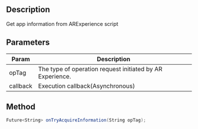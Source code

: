 ## Description

Get app information from ARExperience script

## Parameters

| Param    | Description                                               |
| -------- | --------------------------------------------------------- |
| opTag    | The type of operation request initiated by AR Experience. |
| callback | Execution callback(Asynchronous)                          |

## Method

```cs
Future<String> onTryAcquireInformation(String opTag);
```
